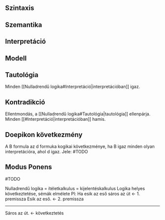 ## Szintaxis
## Szemantika
## Interpretáció
## Modell
## Tautológia
Minden [[Nulladrendű logika#Interpretáció|interpretációban]] igaz.
## Kontradikció
Ellentmondás, a [[Nulladrendű logika#Tautológia|tautológia]] ellenpárja. Minden [[#Interpretáció|interpretációban]] hamis.
## Doepikon következmény
A B formula az d formuka kogikai következménye, ha B igaz minden olyan interpretációra, ahol d igaz.
Jele: #TODO
## Modus Ponens
#TODO 

Nulladrendű logika = ítéletkalkulus = kijelentéskalkulus
Logika helyes következtetése, sémák elmélete
Pl: Ha esik az eső sáros az út <- 1. premissza
Esik az eső. <- 2. premissza
- - - - - - - - - - -
Sáros az út. <- következtetés